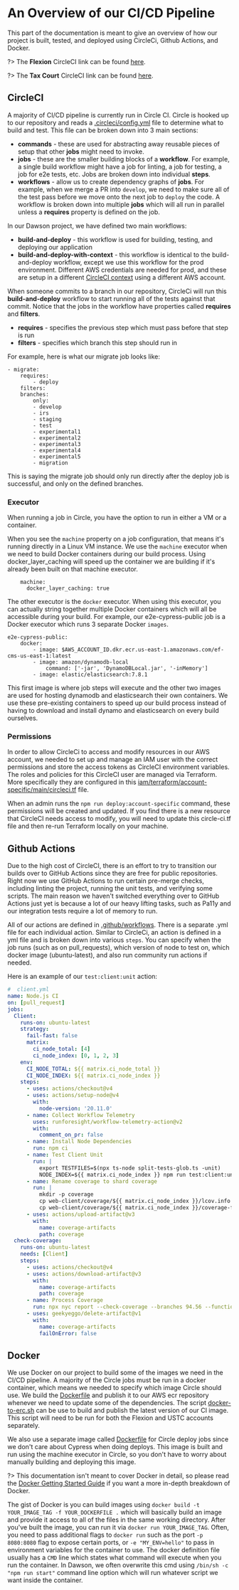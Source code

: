 # An Overview of our CI/CD Pipeline

This part of the documentation is meant to give an overview of how our project is built, tested, and deployed using CircleCi, Github Actions, and Docker.

?> The **Flexion** CircleCI link can be found [here](https://app.circleci.com/pipelines/github/flexion/ef-cms).

?> The **Tax Court** CircleCI link can be found [here](https://app.circleci.com/pipelines/github/ustaxcourt/ef-cms).

## CircleCI

A majority of CI/CD pipeline is currently run in Circle CI.  Circle is hooked up to our repository and reads a [.circleci/config.yml](https://github.com/ustaxcourt/ef-cms/blob/staging/.circleci/config.yml) file to determine what to build and test.  This file can be broken down into 3 main sections:

- **commands** - these are used for abstracting away reusable pieces of setup that other **jobs** might need to invoke.  
- **jobs** - these are the smaller building blocks of a **workflow**.  For example, a single build workflow might have a job for linting, a job for testing, a job for e2e tests, etc.  Jobs are broken down into individual **steps**.
- **workflows** - allow us to create dependency graphs of **jobs**.  For example, when we merge a PR into `develop`, we need to make sure all of the test pass before we move onto the next job to `deploy` the code.  A workflow is broken down into multiple **jobs** which will all run in parallel unless a **requires** property is defined on the job.

In our Dawson project, we have defined two main workflows:

- **build-and-deploy** - this workflow is used for building, testing, and deploying our application
- **build-and-deploy-with-context** - this workflow is identical to the build-and-deploy workflow, except we use this workflow for the prod environment. Different AWS credentials are needed for prod, and these are setup in a different [CircleCI context](https://circleci.com/docs/2.0/contexts/) using a different AWS account.  

When someone commits to a branch in our repository, CircleCi will run this **build-and-deploy** workflow to start running all of the tests against that commit.  Notice that the jobs in the workflow have properties called **requires** and **filters**.

- **requires** - specifies the previous step which must pass before that step is run
- **filters** - specifies which branch this step should run in

For example, here is what our migrate job looks like:

```
- migrate:
    requires:
        - deploy
    filters:
    branches:
        only:
        - develop
        - irs
        - staging
        - test
        - experimental1
        - experimental2
        - experimental3
        - experimental4
        - experimental5
        - migration
```

This is saying the migrate job should only run directly after the deploy job is successful, and only on the defined branches.

### Executor 

When running a job in Circle, you have the option to run in either a VM or a container.

When you see the `machine` property on a job configuration, that means it's running directly in a Linux VM instance.  We use the `machine` executor when we need to build Docker containers during our build process.  Using docker_layer_caching will speed up the container we are building if it's already been built on that machine executor.

```
    machine:
      docker_layer_caching: true
```

The other executor is the `docker` executor.  When using this executor, you can actually string together multiple Docker containers which will all be accessible during your build. For example, our e2e-cypress-public job is a Docker executor which runs 3 separate Docker `images`.

```
e2e-cypress-public:
    docker:
        - image: $AWS_ACCOUNT_ID.dkr.ecr.us-east-1.amazonaws.com/ef-cms-us-east-1:latest
        - image: amazon/dynamodb-local
            command: ['-jar', 'DynamoDBLocal.jar', '-inMemory']
        - image: elastic/elasticsearch:7.8.1
```

This first image is where job steps will execute and the other two images are used for hosting dynamodb and elasticsearch their own containers.  We use these pre-existing containers to speed up our build process instead of having to download and install dynamo and elasticsearch on every build ourselves.

### Permissions

In order to allow CircleCi to access and modify resources in our AWS account, we needed to set up and manage an IAM user with the correct permissions and store the access tokens as CircleCI environment variables.  The roles and policies for this CircleCI user are managed via Terraform. More specifically they are configured in this [iam/terraform/account-specific/main/circleci.tf](https://github.com/ustaxcourt/ef-cms/blob/staging/iam/terraform/account-specific/main/circle-ci.tf) file.

When an admin runs the `npm run deploy:account-specific` command, these permissions will be created and updated.  If you find there is a new resource that CircleCI needs access to modify, you will need to update this circle-ci.tf file and then re-run Terraform locally on your machine.

## Github Actions

Due to the high cost of CircleCI, there is an effort to try to transition our builds over to GitHub Actions since they are free for public repositories.  Right now we use GitHub Actions to run certain pre-merge checks, including linting the project, running the unit tests, and verifying some scripts.  The main reason we haven't switched everything over to GitHub Actions just yet is because a lot of our heavy lifting tasks, such as Pa11y and our integration tests require a lot of memory to run.

All of our actions are defined in [.github/workflows](https://github.com/ustaxcourt/ef-cms/tree/staging/.github/workflows).  There is a separate .yml file for each individual action.  Similar to CircleCi, an action is defined in a yml file and is broken down into various `steps`.  You can specify when the job runs (such as on pull_requests), which version of node to test on, which docker image (ubuntu-latest), and also run community run actions if needed.

Here is an example of our `test:client:unit` action:

```yml
#  client.yml
name: Node.js CI
on: [pull_request]
jobs:
  Client:
    runs-on: ubuntu-latest
    strategy:
      fail-fast: false
      matrix:
        ci_node_total: [4]
        ci_node_index: [0, 1, 2, 3]
    env:
      CI_NODE_TOTAL: ${{ matrix.ci_node_total }}
      CI_NODE_INDEX: ${{ matrix.ci_node_index }}
    steps:
      - uses: actions/checkout@v4
      - uses: actions/setup-node@v4
        with:
          node-version: '20.11.0'
      - name: Collect Workflow Telemetry
        uses: runforesight/workflow-telemetry-action@v2
        with:
          comment_on_pr: false
      - name: Install Node Dependencies
        run: npm ci
      - name: Test Client Unit
        run: |
          export TESTFILES=$(npx ts-node split-tests-glob.ts -unit)
          NODE_INDEX=${{ matrix.ci_node_index }} npm run test:client:unit:ci
      - name: Rename coverage to shard coverage
        run: |
          mkdir -p coverage
          cp web-client/coverage/${{ matrix.ci_node_index }}/lcov.info coverage/lcov-${{ matrix.ci_node_index }}.info
          cp web-client/coverage/${{ matrix.ci_node_index }}/coverage-final.json coverage/coverage-${{ matrix.ci_node_index }}.json
      - uses: actions/upload-artifact@v3
        with:
          name: coverage-artifacts
          path: coverage
  check-coverage:
    runs-on: ubuntu-latest
    needs: [Client]
    steps:
      - uses: actions/checkout@v4
      - uses: actions/download-artifact@v3
        with:
          name: coverage-artifacts
          path: coverage
      - name: Process Coverage
        run: npx nyc report --check-coverage --branches 94.56 --functions 97 --lines 97 --statements 97 --reporter lcov --reporter text --reporter clover -t coverage
      - uses: geekyeggo/delete-artifact@v1
        with:
          name: coverage-artifacts
          failOnError: false
```

## Docker

We use Docker on our project to build some of the images we need in the CI/CD pipeline.  A majority of the Circle jobs must be run in a docker container, which means we needed to specify which image Circle should use.  We build the [Dockerfile](https://github.com/ustaxcourt/ef-cms/blob/staging/Dockerfile) and publish it to our AWS ecr repository whenever we need to update some of the dependencies.  The script [docker-to-erc.sh](https://github.com/ustaxcourt/ef-cms/blob/staging/docker-to-ecr.sh) can be use to build and publish the latest version of our CI image. This script will need to be run for both the Flexion and USTC accounts separately.

We also use a separate image called [Dockerfile](https://github.com/ustaxcourt/ef-cms/blob/staging/Dockerfile) for Circle deploy jobs since we don't care about Cypress when doing deploys.  This image is built and run using the machine executor in Circle, so you don't have to worry about manually building and deploying this image.

?> This documentation isn't meant to cover Docker in detail, so please read the [Docker Getting Started Guide](https://docs.docker.com/get-started/) if you want a more in-depth breakdown of Docker.  

The gist of Docker is you can build images using `docker build -t YOUR_IMAGE_TAG -f YOUR_DOCKERFILE .` which will basically build an image and provide it access to all of the files in the same working directory.  After you've built the image, you can run it via `docker run YOUR_IMAGE_TAG`.  Often, you need to pass additional flags to `docker run` such as the port `-p 8080:8080` flag to expose certain ports, or `-e "MY_ENV=hello"` to pass in environment variables for the container to use.  The docker definition file usually has a `CMD` line which states what command will execute when you run the container.  In Dawson, we often overwrite this cmd using `/bin/sh -c "npm run start"` command line option which will run whatever script we want inside the container.
